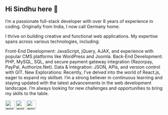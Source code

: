 ## Hi Sindhu here 👋

I’m a passionate full-stack developer with over 8 years of experience in coding. Originally from India, I now call Germany home.

I thrive on building creative and functional web applications. My expertise spans across various technologies, including:

Front-End Development: JavaScript, jQuery, AJAX, and experience with popular CMS platforms like WordPress and Joomla.
Back-End Development: PHP, MySQL, SQL, and secure payment gateway integration (Razorpay, PayPal, Authorize.Net).
Data & Integration: JSON, APIs, and version control with GIT.
New Explorations: Recently, I’ve delved into the world of React.js, eager to expand my skillset.
I’m a strong believer in continuous learning and staying updated with the latest advancements in the web development landscape. I’m always looking for new challenges and opportunities to bring my skills to the table.

<a href="https://sindhu2704.wordpress.com" target="_blank"><img width="30" height="30" src="https://img.icons8.com/ios-glyphs/30/wordpress--v1.png" alt="wordpress--v1"/></a>
<a href="https://stackoverflow.com/users/5337745/sindhu?tab=profile" target="_blank"><img width="30" height="30" src="https://img.icons8.com/?size=100&id=13955&format=png&color=000000" alt="wordpress--v1"/></a>
<a href="https://www.linkedin.com/in/sindhuperiasamy/" target="_blank"><img width="30" height="30" src="https://img.icons8.com/?size=100&id=13930&format=png&color=000000" alt="wordpress--v1"/></a>
<!--
**sindhuperiasamy/sindhuperiasamy** is a ✨ _special_ ✨ repository because its `README.md` (this file) appears on your GitHub profile.

Here are some ideas to get you started:

- 🔭 I’m currently working on ...
- 🌱 I’m currently learning ...
- 👯 I’m looking to collaborate on ...
- 🤔 I’m looking for help with ...
- 💬 Ask me about ...
- 📫 How to reach me: ...
- 😄 Pronouns: ...
- ⚡ Fun fact: ...
-->
